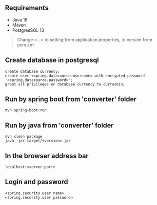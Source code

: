 ## Requirements
- Java 16
- Maven
- PostgresSQL 13

> Change <...> to setting from application.properties, <version> to version from pom.xml

## Create database in postgresql
`create database currency;`  
`create user <spring.datasource.username> with encrypted password '<spring.datasource.password>';`  
`grant all privileges on database currency to curradmin;`  

## Run by spring boot from 'converter' folder
`mvn spring-boot:run`

## Run by java from 'converter' folder
`mvn clean package`  
`java -jar target/<version>.jar`

## In the browser address bar
`localhost:<server.port>`

## Login and password
`<spring.security.user.name>`  
`<spring.security.user.password>`